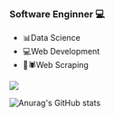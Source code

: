 ### Software Enginner 💻

- 📊Data Science                               
- 💻Web Development
- 🤖🕷Web Scraping

<a href='https://www.linkedin.com/in/nestorsilvahernandez/'><img src="https://img.icons8.com/color/50/000000/linkedin.png"/></a>



![Anurag's GitHub stats](https://github-readme-stats.vercel.app/api?username=nestorsilva00&show_icons=true&theme=merko)
